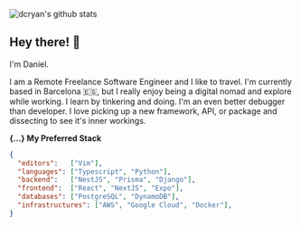 ![dcryan's github stats](https://github-readme-stats.vercel.app/api?username=dcryan&count_private=true&include_all_commits=true&show_icons=true&theme=merko)

## Hey there! 👋
I'm Daniel.

I am a Remote Freelance Software Engineer and I like to travel. I'm currently based in Barcelona 🇪🇸, but I really enjoy being a digital nomad and explore while working.
I learn by tinkering and doing. I'm an even better debugger than developer. I love picking up a new framework, API, or package and dissecting to see it's inner workings.

**{...} My Preferred Stack**
```json
{
  "editors":   ["Vim"],
  "languages": ["Typescript", "Python"],
  "backend":   ["NestJS", "Prisma", "Django"],
  "frontend":  ["React", "NextJS", "Expo"],
  "databases": ["PostgreSQL", "DynamoDB"],
  "infrastructures": ["AWS", "Google Cloud", "Docker"],
}
```

<!--
**dcryan/dcryan** is a ✨ _special_ ✨ repository because its `README.md` (this file) appears on your GitHub profile.

Here are some ideas to get you started:

- 🔭 I’m currently working on ...
- 🌱 I’m currently learning ...
- 👯 I’m looking to collaborate on ...
- 🤔 I’m looking for help with ...
- 💬 Ask me about ...
- 📫 How to reach me: ...
- 😄 Pronouns: ...
- ⚡ Fun fact: ...
-->
